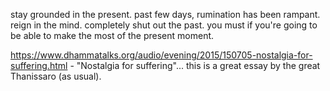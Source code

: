 stay grounded in the present. 
past few days, rumination has been rampant.
reign in the mind.
completely shut out the past. you must if you're going to be able to make the most of the present moment.

https://www.dhammatalks.org/audio/evening/2015/150705-nostalgia-for-suffering.html - "Nostalgia for suffering"... this is a great essay by the great Thanissaro (as usual).

